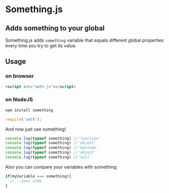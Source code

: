 # Something.js
## Adds something to your global

Something.js adds `something` variable that equals different global properties every time you try to get its value.

## Usage
### on browser
```html
<script src="smth.js"></script>
```
### on NodeJS
```bash
npm install something
```

```js
require('smth');
```

And now just use something!
```js
console.log(typeof something) //'function'
console.log(typeof something) //'object'
console.log(typeof something) //'boolean'
console.log(typeof something) //'object'
console.log(typeof something) //'null'
```

Also you can compare your variables with something:
```js
if(myVariable === something){
  //...your code
}
```
